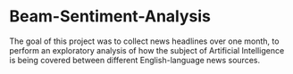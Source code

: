# Beam-Sentiment-Analysis
The goal of this project was to collect news headlines over one month, to perform an exploratory analysis of how the subject of Artificial Intelligence is being covered between different English-language news sources.
